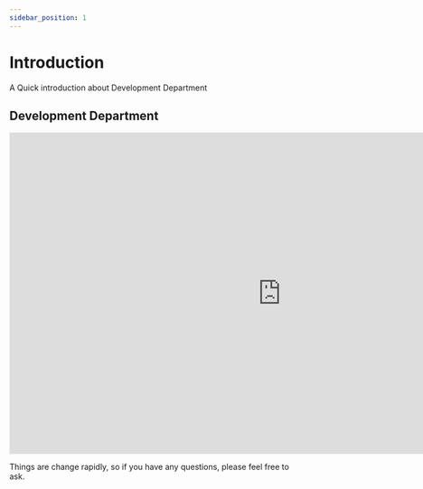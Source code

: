 ```yaml
---
sidebar_position: 1
---
```


# Introduction

A Quick introduction about Development Department

## Development Department

<iframe src="https://docs.google.com/presentation/d/e/2PACX-1vSd1H92GkukGlwvllN2tikF5ZNABzjmn2IMcZ4TeD4q2UA41ALWNYdxXYK-ST6TmiMbAlF0PkxB3cRo/embed?start=false&loop=false&delayms=3000" frameborder="0" width="960" height="569" allowfullscreen="true" mozallowfullscreen="true" webkitallowfullscreen="true"></iframe>

Things are change rapidly, so if you have any questions, please feel free to ask.